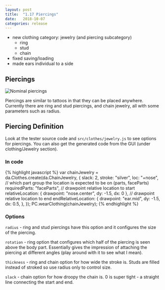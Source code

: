 ```yaml
---
layout: post
title:  "1.17 Piercings"
date:   2018-10-07
categories: release
---
```


- new clothing category: jewelry (and piercing subcategory)
    - ring
    - stud
    - chain
- fixed saving/loading
- made ears individual to a side

## Piercings

![Nominal piercings](https://i.imgur.com/3VU8NzY.png)

Piercings are similar to tattoos in that they can be placed anywhere.
Currently there are ring and stud piercings, and chain jewelry, all with 
some parameters such as radius. 


## Piercing Definition

Look at the tester source code and `src/clothes/jewelry.js` to see options for piercings.
You can also get the generated code from the GUI (under clothing/Jewelry section).

### In code

{% highlight javascript %}
var chainJewelry = da.Clothes.create(da.ChainJewelry, {
    slack: 2,
    stroke: "silver",
    loc: "+nose",
    // which part group the location is expected to be on (parts, faceParts)
    requiredParts: "faceParts",
    // drawpoint relative location to start
    relativeLocation: {
        drawpoint: "nose.center",
        dy: -1.5,
        dx: 0
    },
    // drawpoint relative location to end
    endRelativeLocation: {
        drawpoint: "ear.mid",
        dy: -1.5,
        dx: 0.5,
    },
});
PC.wearClothing(chainJewelry);
{% endhighlight %}

### Options

`radius` - ring and stud piercings have this option and it configures the size of the piercing.

`rotation` - ring option that configures which half of the piercing is seen above the body part.
Essentially gives the impression of attaching the piercing at different angles (play around with
it to see what I mean).

`thickness` - ring and chain option for how wide the stroke is. Studs are filled instead of stroked
so use radius only to control size.

`slack` - chain option for how droopy the chain is. 0 is super tight - a straight line connecting
the start and end.

